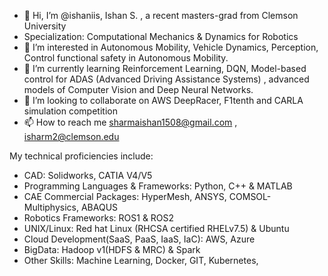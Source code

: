 - 👋 Hi, I’m @ishaniis, Ishan S. , a recent masters-grad from Clemson University 
- Specialization: Computational Mechanics & Dynamics for Robotics
- 👀 I’m interested in Autonomous Mobility, Vehicle Dynamics, Perception, Control functional safety in Autonomous Mobility. 
- 🌱 I’m currently learning Reinforcement Learning, DQN, Model-based control for ADAS (Advanced Driving Assistance Systems) , advanced models of Computer Vision and Deep Neural Networks. 
- 💞️ I’m looking to collaborate on AWS DeepRacer, F1tenth and CARLA simulation competition
- 📫 How to reach me sharmaishan1508@gmail.com , isharm2@clemson.edu 

My technical proficiencies include:
- CAD: Solidworks, CATIA V4/V5
- Programming Languages & Frameworks: Python, C++ & MATLAB
- CAE Commercial Packages: HyperMesh, ANSYS, COMSOL-Multiphysics, ABAQUS
- Robotics Frameworks: ROS1 & ROS2
- UNIX/Linux: Red hat Linux (RHCSA certified RHELv7.5) & Ubuntu
- Cloud Development(SaaS, PaaS, IaaS, IaC): AWS, Azure
- BigData: Hadoop v1(HDFS & MRC) & Spark
- Other Skills: Machine Learning, Docker, GIT, Kubernetes,


<!---
ishaniis/ishaniis is a ✨ special ✨ repository because its `README.md` (this file) appears on your GitHub profile.
You can click the Preview link to take a look at your changes.
--->
